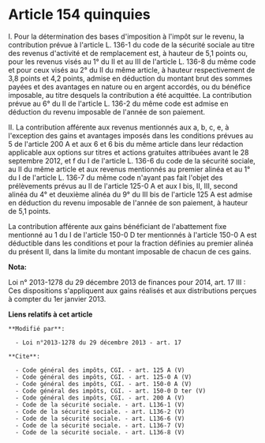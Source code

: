 # Article 154 quinquies

I. Pour la détermination des bases d'imposition à l'impôt sur le revenu, la contribution prévue à l'article L. 136-1 du code
de la sécurité sociale au titre des revenus d'activité et de remplacement est, à hauteur de 5,1 points ou, pour les revenus
visés au 1° du II et au III de l'article L. 136-8 du même code et pour ceux visés au 2° du II du même article, à hauteur
respectivement de 3,8 points et 4,2 points, admise en déduction du montant brut des sommes payées et des avantages en nature
ou en argent accordés, ou du bénéfice imposable, au titre desquels la contribution a été acquittée. La contribution prévue au
6° du II de l'article L. 136-2 du même code est admise en déduction du revenu imposable de l'année de son paiement. 

II. La contribution afférente aux revenus mentionnés aux a, b, c, e, à l'exception des gains et avantages imposés dans les
conditions prévues au 5 de l'article 200 A et aux 6 et 6 bis du même article dans leur rédaction applicable aux options sur
titres et actions gratuites attribuées avant le 28 septembre 2012, et f du I de l'article L. 136-6 du code de la sécurité
sociale, au II du même article et aux revenus mentionnés au premier alinéa et au 1° du I de l'article L. 136-7 du même code
n'ayant pas fait l'objet des prélèvements prévus au II de l'article 125-0 A et aux I bis, II, III, second alinéa du 4° et
deuxième alinéa du 9° du III bis de l'article 125 A est admise en déduction du revenu imposable de l'année de son paiement, à
hauteur de 5,1 points. 

La contribution afférente aux gains bénéficiant de l'abattement fixe mentionné au 1 du I de l'article 150-0 D ter mentionnés
à l'article 150-0 A est déductible dans les conditions et pour la fraction définies au premier alinéa du présent II, dans la
limite du montant imposable de chacun de ces gains.

**Nota:**

Loi n° 2013-1278 du 29 décembre 2013 de finances pour 2014, art. 17 III : Ces dispositions s'appliquent aux gains réalisés et
aux distributions perçues à compter du 1er janvier 2013.

**Liens relatifs à cet article**

	**Modifié par**:

	  - Loi n°2013-1278 du 29 décembre 2013 - art. 17

	**Cite**:

	  - Code général des impôts, CGI. - art. 125 A (V)
	  - Code général des impôts, CGI. - art. 125-0 A (V)
	  - Code général des impôts, CGI. - art. 150-0 A (V)
	  - Code général des impôts, CGI. - art. 150-0 D ter (V)
	  - Code général des impôts, CGI. - art. 200 A (V)
	  - Code de la sécurité sociale. - art. L136-1 (V)
	  - Code de la sécurité sociale. - art. L136-2 (V)
	  - Code de la sécurité sociale. - art. L136-6 (V)
	  - Code de la sécurité sociale. - art. L136-7 (V)
	  - Code de la sécurité sociale. - art. L136-8 (V)
